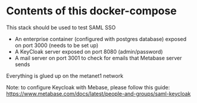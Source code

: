 Contents of this docker-compose
===============================

This stack should be used to test SAML SSO

- An enterprise container (configured with postgres database) exposed on port 3000 (needs to be set up)
- A KeyCloak server exposed on port 8080 (admin/password)
- A mail server on port 3001 to check for emails that Metabase server sends

Everything is glued up on the metanet1 network

Note: to configure Keycloak with Mebase, please follow this guide: https://www.metabase.com/docs/latest/people-and-groups/saml-keycloak
